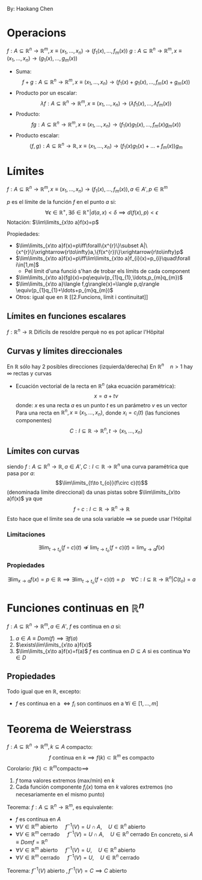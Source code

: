 By: Haokang Chen
# Operacions
$f:A\subseteq\mathbb R^{n}\to\mathbb R^{m},x\equiv(x_{1},\ldots,x_{n})\to(f_{1}(x),\ldots,f_m(x))$ 
$g:A\subseteq\mathbb R^{n}\to\mathbb R^{m},x\equiv(x_{1},\ldots,x_{n})\to(g_{1}(x),\ldots,g_m(x))$

- Suma: $$f+g:A\subseteq\mathbb R^{n}\to\mathbb R^{m},x\equiv(x_{1},\ldots,x_{n})\to(f_{1}(x)+g_{1}(x),\ldots,f_m(x)+g_{m}(x))$$
- Producto por un escalar: $$\lambda f:A\subseteq\mathbb R^{n}\to\mathbb R^{m},x\equiv(x_{1},\ldots,x_{n})\to(\lambda f_{1}(x),\ldots,\lambda f_m(x))$$
- Producto: $$fg:A\subseteq\mathbb R^{n}\to\mathbb R^{m},x\equiv(x_{1},\ldots,x_{n})\to(f_{1}(x)g_{1}(x),\ldots,f_m(x)g_{m}(x))$$
- Producto escalar: $$\langle f,g\rangle:A\subseteq\mathbb R^{n}\to\mathbb R,x\equiv(x_{1},\ldots,x_{n})\to(f_{1}(x)g_{1}(x)+\ldots+f_m(x))g_{m}$$
# Límites
$f:A\subseteq\mathbb R^{n}\to\mathbb R^{m},x\equiv(x_{1},\ldots,x_{n})\to(f_{1}(x),\ldots,f_m(x)),a\in A',p\in\mathbb R^{m}$ 

$p$ es el límite de la función $f$ en el punto $a$ si: $$\forall\epsilon\in\mathbb R^{+},\exists\delta\in\mathbb R^{+}|d(a,x)<\delta\implies d(f(x),p)<\epsilon$$
Notación: $\lim\limits_{x\to a}f(x)=p$ 

Propiedades:
- $\lim\limits_{x\to a}f(x)=p\iff\forall\{x^{r}\}\subset A|\{x^{r}\}\xrightarrow{r\to\infty}a,\{f(x^{r})\}\xrightarrow{r\to\infty}p$ 
- $\lim\limits_{x\to a}f(x)=p\iff\lim\limits_{x\to a}f_{i}(x)=p_{i}\quad\forall i\in[1,m]$ 
	- Pel límit d'una funció s'han de trobar els límits de cada component
- $\lim\limits_{x\to a}(fg)(x)=pq\equiv(p_{1}q_{1},\ldots,p_{m}q_{m})$ 
- $\lim\limits_{x\to a}\langle f,g\rangle(x)=\langle p,q\rangle \equiv(p_{1}q_{1}+\ldots+p_{m}q_{m})$ 
- Otros: igual que en $\mathbb R$ [[2.Funcions, límit i continuitat]] 

## Límites en funciones escalares
$f:\mathbb R^{n}\to \mathbb R$
Difícils de resoldre perquè no es pot aplicar l'Hôpital

## Curvas y límites direccionales
En $\mathbb R$ sólo hay 2 posibles direcciones (izquierda/derecha)
En $\mathbb R^{n}\quad n>1$ hay $\infty$ rectas y curvas

- Ecuación vectorial de la recta en $\mathbb R^{n}$ (aka ecuación paramétrica): $$x=a+tv$$ donde:
	$x$ es una recta
	$a$ es un punto
	$t$ es un parámetro
	$v$ es un vector
Para una recta en $\mathbb R^{n}, x\equiv(x_{1},\ldots,x_{n})$, donde $x_{i}=c_{i}(t)$ (las funciones componentes) $$C:I\subseteq\mathbb R\to\mathbb R^{n},t\to (x_{1},\ldots,x_{n})$$

## Límites con curvas 
siendo $f:A\subseteq\mathbb R^{n}\to\mathbb R,a\in A',C:I\subset\mathbb R\to\mathbb R^{n}$ una curva paramétrica que pasa por $a$: $$\lim\limits_{t\to t_{o}}(f\circ c)(t)$$ (denominada límite direccional) da unas pistas sobre $\lim\limits_{x\to a}f(x)$  ya que $$f\circ c:I\subset\mathbb R\to\mathbb R^{n}\to\mathbb R$$
Esto hace que el límite sea de una sola variable $\implies$ se puede usar l'Hôpital

### Limitaciones
$$\exists\lim_{t\to t_{o}}(f\circ c)(t)\nRightarrow\lim_{t\to t_{o}}(f\circ c)(t)=\lim_{x\to a}f(x)$$
### Propiedades
$$\exists\lim_{x\to a}f(x)=p\in\mathbb R\implies\exists\lim_{t\to t_{o}}(f\circ c)(t)=p\quad\forall C: I\subseteq\mathbb R\to\mathbb R^{n}|C(t_{o})=a$$

# Funciones continuas en $\mathbb R^{n}$ 
$f:A\subseteq\mathbb R^{n}\to\mathbb R^{m},a\in A'$, $f$ es continua en $a$ si:
1. $a\in A\equiv Dom(f)\implies\exists f(a)$
2. $\exists\lim\limits_{x\to a}f(x)$
3. $\lim\limits_{x\to a}f(x)=f(a)$
$f$ es continua en $D\subseteq A$ si es continua $\forall a\in D$ 

## Propiedades
Todo igual que en $\mathbb R$, excepto:
- $f$ es continua en a $\iff f_{i}$ son continuos en a $\forall i\in[1,\ldots,m]$ 

# Teorema de Weierstrass
$f:A\subseteq\mathbb R^{n}\to\mathbb R^{m},k\subseteq A$ compacto: $$f\text{ contínua en }k\implies f(k)\subset\mathbb R^{m}\text{ es compacto}$$
Corolario: $f(k)\subset\mathbb R^{m}\text {compacto}\implies$
1. $f$ toma valores extremos (max/min) en $k$ 
2. Cada función componente $f_{i}(x)$ toma en $k$ valores extremos (no necesariamente en el mismo punto)

Teorema: $f:A\subseteq\mathbb R^{n}\to\mathbb R^{m}$, es equivalente:
- $f$ es contínua en $A$
- $\forall V\in\mathbb R^{m}\text{ abierto }\quad f^{-1}(V)=U\cap A,\quad U\in\mathbb R^{n}\text{ abierto }$ 
- $\forall V\in\mathbb R^{m}\text{ cerrado }\quad f^{-1}(V)=U\cap A,\quad U\in\mathbb R^{n}\text{ cerrado }$ 
En concreto, si $A\equiv Domf=\mathbb R^{n}$
- $\forall V\in\mathbb R^{m}\text{ abierto }\quad f^{-1}(V)=U,\quad U\in\mathbb R^{n}\text{ abierto }$ 
- $\forall V\in\mathbb R^{m}\text{ cerrado }\quad f^{-1}(V)=U,\quad U\in\mathbb R^{n}\text{ cerrado }$ 

Teorema: $f^{-1}(V)\text{ abierto },f^{-1}(V)=C\implies C\text{ abierto}$ 
